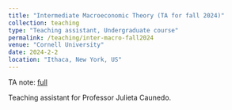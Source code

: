 ```yaml
---
title: "Intermediate Macroeconomic Theory (TA for fall 2024)"
collection: teaching
type: "Teaching assistant, Undergraduate course"
permalink: /teaching/inter-macro-fall2024
venue: "Cornell University"
date: 2024-2-2
location: "Ithaca, New York, US"
---
```


TA note: [full](../pdfs/inter-macro-ta-note-full.pdf)

Teaching assistant for Professor Julieta Caunedo.

